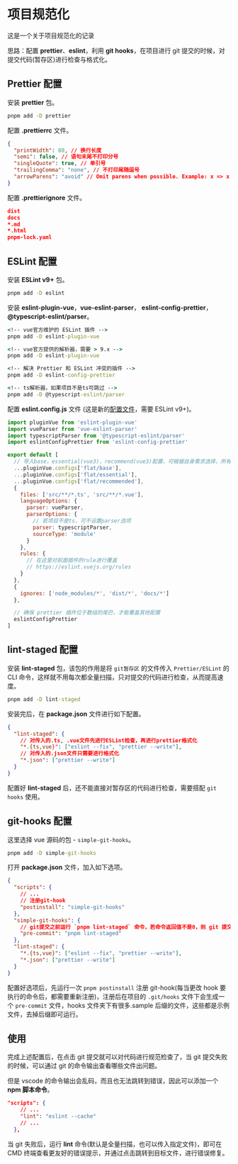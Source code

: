 # 项目规范化

这是一个关于项目规范化的记录

思路：配置 **prettier**、**eslint**，利用 **git hooks**，在项目进行 git 提交的时候，对提交代码(暂存区)进行检查与格式化。

## Prettier 配置

安装 **prettier** 包。

```cmd
pnpm add -D prettier
```

配置 **.prettierrc** 文件。

```json
{
  "printWidth": 80, // 换行长度
  "semi": false, // 语句末尾不打印分号
  "singleQuote": true, // 单引号
  "trailingComma": "none", // 不打印尾随逗号
  "arrowParens": "avoid" // Omit parens when possible. Example: x => x
}
```

配置 **.prettierignore** 文件。

```json
dist
docs
*.md
*.html
pnpm-lock.yaml
```

## ESLint 配置

安装 **ESLint v9+** 包。

```cmd
pnpm add -D eslint
```

安装 **eslint-plugin-vue**，**vue-eslint-parser**， **eslint-config-prettier**，**@typescript-eslint/parser**。

```cmd
<!-- vue官方维护的 ESLint 插件 -->
pnpm add -D eslint-plugin-vue

<!-- vue官方提供的解析器，需要 > 9.x -->
pnpm add -D eslint-plugin-vue

<!-- 解决 Prettier 和 ESLint 冲突的插件 -->
pnpm add -D eslint-config-prettier

<!-- ts解析器，如果项目不是ts可跳过 -->
pnpm add -D @typescript-eslint/parser
```

配置 **eslint.config.js** 文件 (这是新的[配置文件](https://eslint.org/docs/latest/use/configure/configuration-files)，需要 ESLint v9+)。

```js
import pluginVue from 'eslint-plugin-vue'
import vueParser from 'vue-eslint-parser'
import typescriptParser from '@typescript-eslint/parser'
import eslintConfigPrettier from 'eslint-config-prettier'

export default [
  // 导入base，essential(vue3)，recommend(vue3)配置，可根据自身需求选择，所有可用配置见源文件
  ...pluginVue.configs['flat/base'],
  ...pluginVue.configs['flat/essential'],
  ...pluginVue.configs['flat/recommended'],
  {
    files: ['src/**/*.ts', 'src/**/*.vue'],
    languageOptions: {
      parser: vueParser,
      parserOptions: {
        // 若项目不是ts，可不设置parser选项
        parser: typescriptParser,
        sourceType: 'module'
      }
    },
    rules: {
      // 在这里对前面插件的rule进行覆盖
      // https://eslint.vuejs.org/rules
    }
  },
  {
    ignores: ['node_modules/*', 'dist/*', 'docs/*']
  },

  // 确保 prettier 插件位于数组的尾巴，才能覆盖其他配置
  eslintConfigPrettier
]
```

## lint-staged 配置

安装 **lint-staged** 包，该包的作用是将 `git暂存区` 的文件传入 `Prettier/ESLint` 的 CLI 命令，这样就不用每次都全量扫描，只对提交的代码进行检查，从而提高速度。

```cmd
pnpm add -D lint-staged
```

安装完后，在 **package.json** 文件进行如下配置。

```json
{
  "lint-staged": {
    // 对传入的.ts, .vue文件先进行ESLint检查，再进行prettier格式化
    "*.{ts,vue}": ["eslint --fix", "prettier --write"],
    // 对传入的.json文件只需要进行格式化
    "*.json": ["prettier --write"]
  }
}
```

配置好 **lint-staged** 后，还不能直接对暂存区的代码进行检查，需要搭配 `git hooks` 使用。

## git-hooks 配置

这里选择 vue 源码的包 - `simple-git-hooks`。

```cmd
pnpm add -D simple-git-hooks
```

打开 **package.json** 文件，加入如下选项。

```json
{
  "scripts": {
    // ...
    // 注册git-hook
    "postinstall": "simple-git-hooks"
  },
  "simple-git-hooks": {
    // git提交之前运行 `pnpm lint-staged` 命令，若命令返回值不是0，则 git 提交失败
    "pre-commit": "pnpm lint-staged"
  },
  "lint-staged": {
    "*.{ts,vue}": ["eslint --fix", "prettier --write"],
    "*.json": ["prettier --write"]
  }
}
```

配置好选项后，先运行一次 `pnpm postinstall` 注册 git-hook(每当更改 hook 要执行的命令后，都需要重新注册)，注册后在项目的 `.git/hooks` 文件下会生成一个 `pre-commit` 文件，hooks 文件夹下有很多.sample 后缀的文件，这些都是示例文件，去掉后缀即可运行。

## 使用

完成上述配置后，在点击 git 提交就可以对代码进行规范检查了，当 git 提交失败的时候，可以通过 git 的命令输出查看哪些文件出问题。

但是 vscode 的命令输出会乱码，而且也无法跳转到错误，因此可以添加一个 **npm 脚本命令**。

```json
"scripts": {
    // ...
    "lint": "eslint --cache"
    // ...
  },
```

当 git 失败后，运行 **lint** 命令(默认是全量扫描，也可以传入指定文件)，即可在 CMD 终端查看更友好的错误提示，并通过点击跳转到目标文件，进行错误修复。
